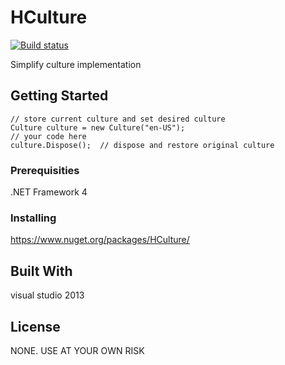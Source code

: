 # HCulture
[![Build status](https://ci.appveyor.com/api/projects/status/ust77qj6mq47nuer?svg=true)](https://ci.appveyor.com/project/herbertagosto/hculture)

Simplify culture implementation

## Getting Started

```
// store current culture and set desired culture
Culture culture = new Culture("en-US");
// your code here
culture.Dispose();	// dispose and restore original culture
```

### Prerequisities

.NET Framework 4

### Installing

https://www.nuget.org/packages/HCulture/

## Built With

visual studio 2013

## License

NONE. USE AT YOUR OWN RISK

